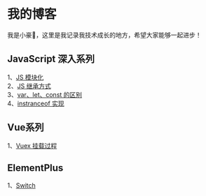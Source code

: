 # 我的博客
我是小豪👋，这里是我记录我技术成长的地方，希望大家能够一起进步！
## JavaScript 深入系列
1、[JS 模块化](https://rzhavenir.github.io/blog/front/js/module.html)  
2、[JS 继承方式](https://rzhavenir.github.io/blog/front/js/extends.html)  
3、[var、let、const 的区别](https://rzhavenir.github.io/blog/front/js/varletconst.html)  
4、[instranceof 实现](https://rzhavenir.github.io/blog/front/js/instanceof.html)

## Vue系列
1、[Vuex 挂载过程](https://rzhavenir.github.io/blog/front/vue/vuexMount.html)

## ElementPlus
1、[Switch](https://rzhavenir.github.io/blog/front/element-plus/switch.html)